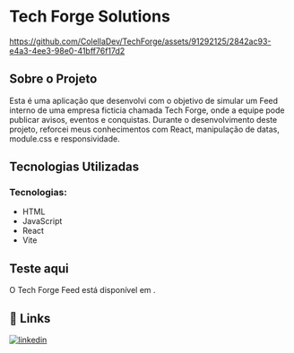 # Tech Forge Solutions
https://github.com/ColellaDev/TechForge/assets/91292125/2842ac93-e4a3-4ee3-98e0-41bff76f17d2
## Sobre o Projeto

Esta é uma aplicação que desenvolvi com o objetivo de simular um Feed interno de uma empresa ficticia chamada Tech Forge, onde a equipe pode publicar avisos, eventos e conquistas.
Durante o desenvolvimento deste projeto, reforcei meus conhecimentos com React, manipulação de datas, module.css e responsividade. 

## Tecnologias Utilizadas

### Tecnologias:
- HTML
- JavaScript
- React
- Vite

## Teste aqui

O Tech Forge Feed está disponível em .

## 🔗 Links
[![linkedin](https://img.shields.io/badge/linkedin-0A66C2?style=for-the-badge&logo=linkedin&logoColor=white)](https://www.linkedin.com/in/marcos-colella-esteves-952a3866/)
